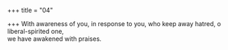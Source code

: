 +++
title = "04"

+++
With awareness of you, in response to you, who keep away hatred,  o liberal-spirited one,  
we have awakened with praises.  